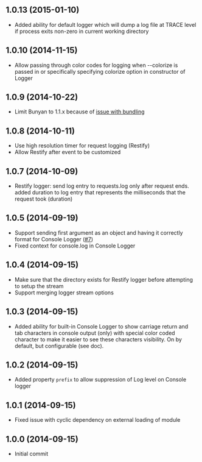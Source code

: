 ## 1.0.13 (2015-01-10)

- Added ability for default logger which will dump a log file at TRACE level if process exits non-zero in current working directory

## 1.0.10 (2014-11-15)

- Allow passing through color codes for logging when --colorize is passed in or specifically specifying colorize option in constructor of Logger

## 1.0.9 (2014-10-22)

- Limit Bunyan to 1.1.x because of [issue with bundling](https://github.com/appcelerator/appc-logger/commit/af72f1f5f3a14ef96e188620defadcd58b7ce3a4)

## 1.0.8 (2014-10-11)

- Use high resolution timer for request logging (Restify)
- Allow Restify after event to be customized

## 1.0.7 (2014-10-09)

- Restify logger: send log entry to requests.log only after request ends. added duration to log entry that represents the milliseconds that the request took (duration)

## 1.0.5 (2014-09-19)

- Support sending first argument as an object and having it correctly format for Console Logger ([#7](https://github.com/appcelerator/appc-logger/issues/7))
- Fixed context for console.log in Console Logger

## 1.0.4 (2014-09-15)

- Make sure that the directory exists for Restify logger before attempting to setup the stream
- Support merging logger stream options

## 1.0.3 (2014-09-15)

- Added ability for built-in Console Logger to show carriage return and tab characters in console output (only) with special color coded character to make it easier to see these characters visibility.  On by default, but configurable (see doc).

## 1.0.2 (2014-09-15)

- Added property `prefix` to allow suppression of Log level on Console logger

## 1.0.1 (2014-09-15)

- Fixed issue with cyclic dependency on external loading of module

## 1.0.0 (2014-09-15)

- Initial commit
